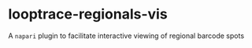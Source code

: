 # looptrace-regionals-vis
A `napari` plugin to facilitate interactive viewing of regional barcode spots
